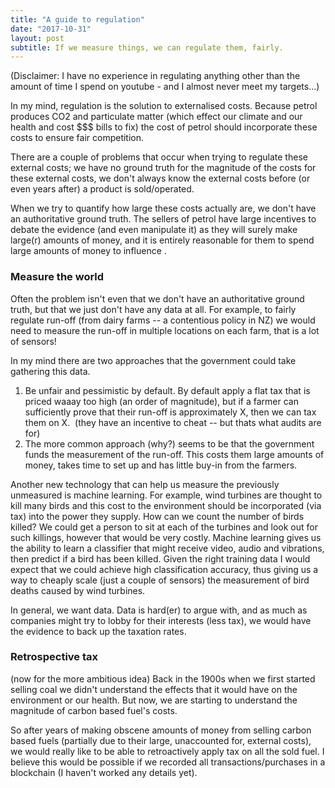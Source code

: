 ```yaml
---
title: "A guide to regulation"
date: "2017-10-31"
layout: post
subtitle: If we measure things, we can regulate them, fairly.
---
```


(Disclaimer: I have no experience in regulating anything other than the amount of time I spend on youtube - and I almost never meet my targets...)

In my mind, regulation is the solution to externalised costs. Because petrol produces CO2 and particulate matter (which effect our climate and our health and cost \$\$\$ bills to fix) the cost of petrol should incorporate these costs to ensure fair competition.

There are a couple of problems that occur when trying to regulate these external costs; we have no ground truth for the magnitude of the costs for these external costs, we don't always know the external costs before (or even years after) a product is sold/operated.

When we try to quantify how large these costs actually are, we don't have an authoritative ground truth. The sellers of petrol have large incentives to debate the evidence (and even manipulate it) as they will surely make large(r) amounts of money, and it is entirely reasonable for them to spend large amounts of money to influence .

### Measure the world

Often the problem isn't even that we don't have an authoritative ground truth, but that we just don't have any data at all. For example, to fairly regulate run-off (from dairy farms -- a contentious policy in NZ) we would need to measure the run-off in multiple locations on each farm, that is a lot of sensors!

In my mind there are two approaches that the government could take gathering this data.

1. Be unfair and pessimistic by default. By default apply a flat tax that is priced waaay too high (an order of magnitude), but if a farmer can sufficiently prove that their run-off is approximately X, then we can tax them on X.  (they have an incentive to cheat -- but thats what audits are for)
2. The more common approach (why?) seems to be that the government funds the measurement of the run-off. This costs them large amounts of money, takes time to set up and has little buy-in from the farmers.

Another new technology that can help us measure the previously unmeasured is machine learning. For example, wind turbines are thought to kill many birds and this cost to the environment should be incorporated (via tax) into the power they supply. How can we count the number of birds killed? We could get a person to sit at each of the turbines and look out for such killings, however that would be very costly. Machine learning gives us the ability to learn a classifier that might receive video, audio and vibrations, then predict if a bird has been killed. Given the right training data I would expect that we could achieve high classification accuracy, thus giving us a way to cheaply scale (just a couple of sensors) the measurement of bird deaths caused by wind turbines.

In general, we want data. Data is hard(er) to argue with, and as much as companies might try to lobby for their interests (less tax), we would have the evidence to back up the taxation rates.

### Retrospective tax

(now for the more ambitious idea) Back in the 1900s when we first started selling coal we didn't understand the effects that it would have on the environment or our health. But now, we are starting to understand the magnitude of carbon based fuel's costs.

So after years of making obscene amounts of money from selling carbon based fuels (partially due to their large, unaccounted for, external costs), we would really like to be able to retroactively apply tax on all the sold fuel. I believe this would be possible if we recorded all transactions/purchases in a blockchain (I haven't worked any details yet).
